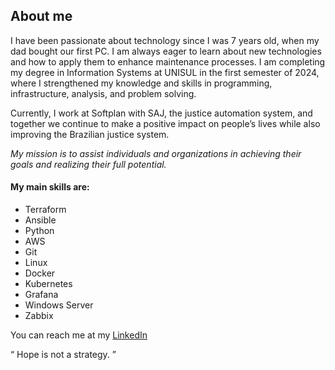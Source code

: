 

## About me
<p>
  I have been passionate about technology since I was 7 years old, when my dad bought our first PC.
  I am always eager to learn about new technologies and how to apply them to enhance maintenance processes.
  I am completing my degree in Information Systems at UNISUL in the first semester of 2024, where I strengthened my knowledge and skills in programming, infrastructure, analysis, and problem solving.
</p><p>
  Currently, I work at Softplan with SAJ, the justice automation system, and together we continue to make a positive impact on people’s lives while also improving the Brazilian justice system. 
</p><p>
  <i>My mission is to assist individuals and organizations in achieving their goals and realizing their full potential.</i>  
</p>

#### My main skills are:
<ul>
  <li>Terraform</li>
  <li>Ansible</li>
  <li>Python</li>
  <li>AWS</li>
  <li>Git</li>
  <li>Linux</li>
  <li>Docker</li>
  <li>Kubernetes</li>
  <li>Grafana</li>
  <li>Windows Server</li>
  <li>Zabbix</li>
</ul>

You can reach me at my <a href="https://www.linkedin.com/in/leandrominatti/">LinkedIn</a>

<q>
  Hope is not a strategy.
</q>
